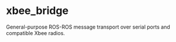 xbee_bridge
===========

General-purpose ROS-ROS message transport over serial ports and compatible Xbee radios.
